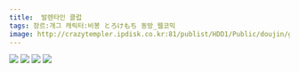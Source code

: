 ```yaml
---
title:  발렌타인 클럽
tags: 장르:개그 캐릭터:비봉 とろけもち 동방_웹코믹
image: http://crazytempler.ipdisk.co.kr:81/publist/HDD1/Public/doujin/ghap/5827/001.jpg
---
```

<img src="http://crazytempler.ipdisk.co.kr:81/publist/HDD1/Public/doujin/ghap/5827/001.jpg">
<img src="http://crazytempler.ipdisk.co.kr:81/publist/HDD1/Public/doujin/ghap/5827/002.jpg">
<img src="http://crazytempler.ipdisk.co.kr:81/publist/HDD1/Public/doujin/ghap/5827/003.jpg">
<img src="http://crazytempler.ipdisk.co.kr:81/publist/HDD1/Public/doujin/ghap/5827/004.jpg">
